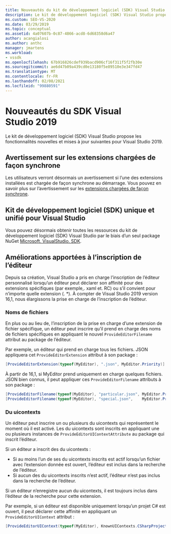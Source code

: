```yaml
---
title: Nouveautés du kit de développement logiciel (SDK) Visual Studio 2019 | Microsoft Docs
description: Le kit de développement logiciel (SDK) Visual Studio propose les fonctionnalités nouvelles et mises à jour pour Visual Studio 2019, y compris les améliorations apportées à l’inscription.
ms.custom: SEO-VS-2020
ms.date: 03/29/2019
ms.topic: conceptual
ms.assetid: 4a07607b-0c87-4866-acd8-6d68358d6a47
author: acangialosi
ms.author: anthc
manager: jmartens
ms.workload:
- vssdk
ms.openlocfilehash: 67b916826cdef939bacd906cf16f311f5f2fb30e
ms.sourcegitcommit: ae6d47b09a439cd0e13180f5e89510e3e347fd47
ms.translationtype: MT
ms.contentlocale: fr-FR
ms.lasthandoff: 02/08/2021
ms.locfileid: "99880591"
---
```

# <a name="whats-new-in-the-visual-studio-2019-sdk"></a>Nouveautés du SDK Visual Studio 2019

Le kit de développement logiciel (SDK) Visual Studio propose les fonctionnalités nouvelles et mises à jour suivantes pour Visual Studio 2019.

## <a name="synchronously-autoloaded-extensions-warning"></a>Avertissement sur les extensions chargées de façon synchrone

Les utilisateurs verront désormais un avertissement si l’une des extensions installées est chargée de façon synchrone au démarrage. Vous pouvez en savoir plus sur l’avertissement sur les [extensions chargées de façon synchrone](synchronously-autoloaded-extensions.md).

## <a name="single-unified-visual-studio-sdk"></a>Kit de développement logiciel (SDK) unique et unifié pour Visual Studio

Vous pouvez désormais obtenir toutes les ressources du kit de développement logiciel (SDK) Visual Studio par le biais d’un seul package NuGet [Microsoft. VisualStudio. SDK](https://www.nuget.org/packages/microsoft.visualstudio.sdk).

## <a name="editor-registration-enhancements"></a>Améliorations apportées à l’inscription de l’éditeur

Depuis sa création, Visual Studio a pris en charge l’inscription de l’éditeur personnalisé lorsqu’un éditeur peut déclarer son affinité pour des extensions spécifiques (par exemple,. xaml et. RC) ou s’il convient pour n’importe quelle extension (. *). À compter de Visual Studio 2019 version 16,1, nous élargissons la prise en charge de l’inscription de l’éditeur.

### <a name="filenames"></a>Noms de fichiers

En plus ou au lieu de, l’inscription de la prise en charge d’une extension de fichier spécifique, un éditeur peut inscrire qu’il prend en charge des noms de fichiers spécifiques en appliquant le nouvel `ProvideEditorFilename` attribut au package de l’éditeur.

Par exemple, un éditeur qui prend en charge tous les fichiers. JSON appliquera cet `ProvideEditorExtension` attribut à son package :

```cs
[ProvideEditorExtension(typeof(MyEditor), ".json", MyEditor.Priority)]
```

À partir de 16,1, si MyEditor prend uniquement en charge quelques fichiers. JSON bien connus, il peut appliquer ces `ProvideEditorFilename` attributs à son package :

```cs
[ProvideEditorFilename(typeof(MyEditor), "particular.json", MyEditor.Priority)]
[ProvideEditorFilename(typeof(MyEditor), "special.json",    MyEditor.Priority)]
```

### <a name="uicontexts"></a>Du uicontexts

Un éditeur peut inscrire un ou plusieurs du uicontexts qui représentent le moment où il est activé. Les du uicontexts sont inscrits en appliquant une ou plusieurs instances de `ProvideEditorUIContextAttribute` au package qui inscrit l’éditeur.

Si un éditeur a inscrit des du uicontexts :

- Si au moins l’un de ses du uicontexts inscrits est actif lorsqu’un fichier avec l’extension donnée est ouvert, l’éditeur est inclus dans la recherche de l’éditeur.
- Si aucun des du uicontexts inscrits n’est actif, l’éditeur n’est pas inclus dans la recherche de l’éditeur.

Si un éditeur n’enregistre aucun du uicontexts, il est toujours inclus dans l’éditeur de la recherche pour cette extension.

Par exemple, si un éditeur est disponible uniquement lorsqu’un projet C# est ouvert, il peut déclarer cette affinité en appliquant un `ProvideEditorUIContext` attribut :

```cs
[ProvideEditorUIContext(typeof(MyEditor), KnownUIContexts.CSharpProjectContext)]
```
